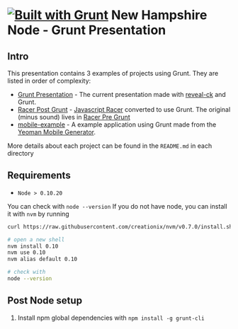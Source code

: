 [![Built with Grunt](https://cdn.gruntjs.com/builtwith.png)](http://gruntjs.com/)
New Hampshire Node - Grunt Presentation
=======================================

Intro
-----

This presentation contains 3 examples of projects using Grunt. They are listed in order of complexity:

- [Grunt Presentation](./presentation) - The current presentation made with [reveal-ck](https://github.com/jedcn/reveal-ck) and Grunt.
- [Racer Post Grunt](./racer-post-grunt) - [Javascript Racer](https://github.com/jakesgordon/javascript-racer) converted to use Grunt.
The original (minus sound) lives in [Racer Pre Grunt](./racer-pre-grunt)
- [mobile-example](./mobile-example) - A example application using Grunt made from the [Yeoman Mobile Generator](https://github.com/yeoman/generator-mobile).

More details about each project can be found in the `README.md` in each directory

Requirements
------------
- `Node > 0.10.20`

You can check with `node --version`
If you do not have node, you can install it with `nvm` by running

```bash
curl https://raw.githubusercontent.com/creationix/nvm/v0.7.0/install.sh | sh

# open a new shell
nvm install 0.10
nvm use 0.10
nvm alias default 0.10

# check with
node --version
```

Post Node setup
---------------
1. Install npm global dependencies with `npm install -g grunt-cli`